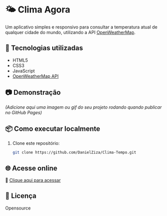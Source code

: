 # 🌤️ Clima Agora

Um aplicativo simples e responsivo para consultar a temperatura atual de qualquer cidade do mundo, utilizando a API [OpenWeatherMap](https://openweathermap.org/).

## 🚀 Tecnologias utilizadas

- HTML5
- CSS3
- JavaScript
- [OpenWeatherMap API](https://openweathermap.org/api)

## 📷 Demonstração

*(Adicione aqui uma imagem ou gif do seu projeto rodando quando publicar no GitHub Pages)*

## 📦 Como executar localmente

1. Clone este repositório:
   ```bash
   git clone https://github.com/DanielZiza/Clima-Tempo.git

## 🌐 Acesse online

🔗 [Clique aqui para acessar](https://danielziza.github.io/Clima-Tempo/)


##  📄 Licença

Opensource
